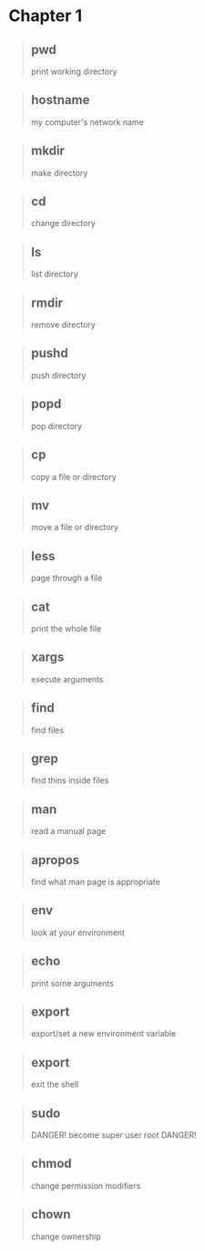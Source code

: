 # Chapter 1

> ## pwd
> print working directory
 
> ## hostname
> my computer's network name

> ## mkdir
> make directory

> ## cd
> change directory

> ## ls
> list directory

> ## rmdir
> remove directory

> ## pushd
> push directory

> ## popd
> pop directory

> ## cp
> copy a file or directory

> ## mv
> move a file or directory

> ## less
> page through a file

> ## cat
> print the whole file

> ## xargs
> execute arguments

> ## find
> find files

> ## grep
> find thins inside files

> ## man
> read a manual page

> ## apropos
> find what man page is appropriate

> ## env 
> look at your environment

> ## echo
> print some arguments

> ## export
> export/set a new environment variable

> ## export
> exit the shell

> ## sudo
> DANGER! become super user root DANGER!

> ## chmod
> change permission modifiers

> ## chown
> change ownership



	



	



